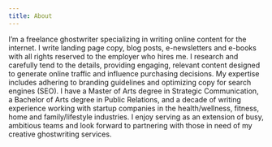 ```yaml
---
title: About
---
```

I’m a freelance ghostwriter specializing in writing online content for the internet. I write landing page copy, blog posts, e-newsletters and e-books with all rights reserved to the employer who hires me. I research and carefully tend to the details, providing engaging, relevant content designed to generate online traffic and influence purchasing decisions. My expertise includes adhering to branding guidelines and optimizing copy for search engines (SEO). I have a Master of Arts degree in Strategic Communication, a Bachelor of Arts degree in Public Relations, and a decade of writing experience working with startup companies in the health/wellness, fitness, home and family/lifestyle industries. I enjoy serving as an extension of busy, ambitious teams and look forward to partnering with those in need of my creative ghostwriting services.